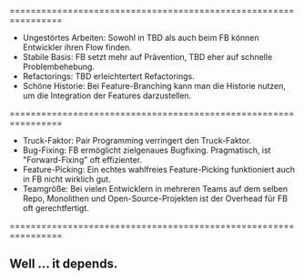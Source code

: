 

<!-- .slide: data-background-image="12-zusammenfassung/two-visions-3.png"  data-background-opacity="1.0"  data-background-size="contain" -->


================================================================

<!-- .slide: data-background-image="12-zusammenfassung/two-visions-3.png"  data-background-opacity="0.2"  data-background-size="contain" -->

 * Ungestörtes Arbeiten: Sowohl in TBD als auch beim FB können Entwickler ihren Flow finden.
 * Stabile Basis: FB setzt mehr auf Prävention, TBD eher auf schnelle Problembehebung.
 * Refactorings: TBD erleichtertert Refactorings.
 * Schöne Historie: Bei Feature-Branching kann man die Historie nutzen, um die Integration der Features darzustellen.

================================================================

<!-- .slide: data-background-image="12-zusammenfassung/two-visions-3.png"  data-background-opacity="0.2"  data-background-size="contain" -->


 * Truck-Faktor: Pair Programming verringert den Truck-Faktor.
 * Bug-Fixing: FB ermöglicht zielgenaues Bugfixing. Pragmatisch, ist "Forward-Fixing" oft effizienter.
 * Feature-Picking: Ein echtes wahlfreies Feature-Picking funktioniert auch in FB nicht wirklich gut.
 * Teamgröße: Bei vielen Entwicklern in mehreren Teams auf dem selben Repo, 
   Monolithen und Open-Source-Projekten
   ist der Overhead für FB oft gerechtfertigt.


================================================================

<!-- .slide: data-background-image="12-zusammenfassung/two-visions-3.png"  data-background-opacity="0.2"  data-background-size="contain" -->

## Well ... it depends.